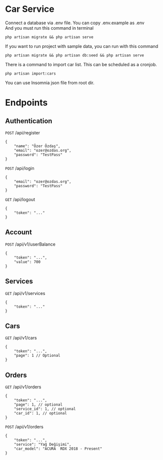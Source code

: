 # Car Service

Connect a database via .env file. You can copy .env.example as .env<br>
And you must run this command in terminal

    php artisan migrate && php artisan serve

If you want to run project with sample data, you can run with this command

    php artisan migrate && php artisan db:seed && php artisan serve

There is a command to import car list. This can be scheduled as a cronjob.

    php artisan import:cars

You can use Insomnia json file from root dir.

# Endpoints

## Authentication
`POST` /api/register

    {
        "name": "Özer Özdaş",
        "email": "ozer@ozdas.org",
        "password": "TestPass"
    }

`POST` /api/login

    {
        "email": "ozer@ozdas.org",
        "password": "TestPass"
    }

`GET` /api/logout

    {
        "token": "..."
    }

## Account
`POST` /api/v1/userBalance

    {
        "token": "...",
        "value": 700
    }

## Services
`GET` /api/v1/services

    {
        "token": "..."
    }

## Cars
`GET` /api/v1/cars

    {
        "token": "...",
        "page": 1 // Optional
    }

## Orders
`GET` /api/v1/orders

    {
        "token": "...",
        "page": 1, // optional
        "service_id": 1, // optional
        "car_id": 1, // optional
    }

`POST` /api/v1/orders

    {
        "token": "...",
        "service": "Yağ Değişimi",
        "car_model": "ACURA  RDX 2018 - Present"
    }
